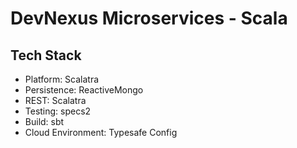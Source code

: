 # DevNexus Microservices - Scala

## Tech Stack

- Platform: Scalatra
- Persistence: ReactiveMongo
- REST: Scalatra
- Testing: specs2
- Build: sbt
- Cloud Environment: Typesafe Config
